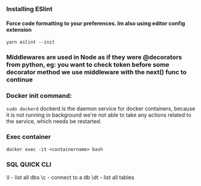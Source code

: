 ### Installing ESlint
#### Force code formatting to your preferences. Im also using editor config extension

`yarn eslint --init`


### Middlewares are used in Node as if they were @decorators from python, eg: you want to check token before some decorator method we use middleware with the next() func to continue

### Docker init command:
`sudo dockerd` dockerd is the daemon service for docker containers, because it is not running in background we're not able to take any actions related to the service, which needs be restarted.

### Exec container
`docker exec -it <containername> bash`

### SQL QUICK CLI
\l - list all dbs
\c - connect to a db
\dt - list all tables


